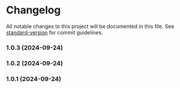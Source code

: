 # Changelog

All notable changes to this project will be documented in this file. See [standard-version](https://github.com/conventional-changelog/standard-version) for commit guidelines.

### 1.0.3 (2024-09-24)

### 1.0.2 (2024-09-24)

### 1.0.1 (2024-09-24)
